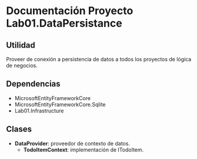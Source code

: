 ﻿# Documentación Proyecto Lab01.DataPersistance

## Utilidad

Proveer de conexión a persistencia de datos a todos los proyectos de lógica de negocios.

## Dependencias

+ MicrosoftEntityFrameworkCore
+ MicrosoftEntityFrameworkCore.Sqlite
+ Lab01.Infrastructure

## Clases

+ **DataProvider**: proveedor de contexto de datos.
  + **TodoItemContext**: implementación de ITodoItem.
